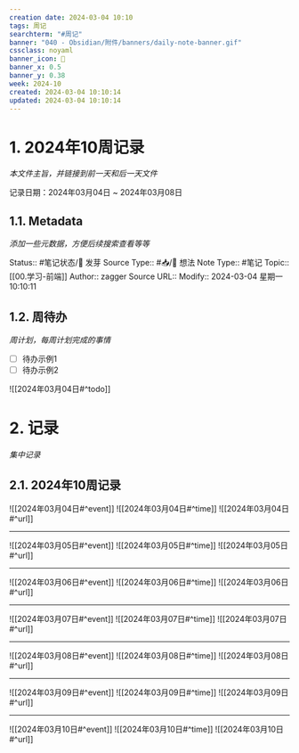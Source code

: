 ```yaml
---
creation date: 2024-03-04 10:10
tags: 周记
searchterm: "#周记"
banner: "040 - Obsidian/附件/banners/daily-note-banner.gif"
cssclass: noyaml
banner_icon: 💌
banner_x: 0.5
banner_y: 0.38
week: 2024-10
created: 2024-03-04 10:10:14
updated: 2024-03-04 10:10:14
---
```


# 1. 2024年10周记录

_本文件主旨，并链接到前一天和后一天文件_

记录日期：2024年03月04日 ~ 2024年03月08日

## 1.1. Metadata

_添加一些元数据，方便后续搜索查看等等_

Status:: #笔记状态/🌱 发芽
Source Type:: #📥/💭 想法 
Note Type:: #笔记
Topic:: [[00.学习-前端]]
Author:: zagger
Source URL::
Modify:: 2024-03-04 星期一 10:10:11

## 1.2. 周待办

_周计划，每周计划完成的事情_

- [ ] 待办示例1
- [ ] 待办示例2

![[2024年03月04日#^todo]] 

# 2. 记录

_集中记录_

## 2.1. 2024年10周记录
![[2024年03月04日#^event]] 
![[2024年03月04日#^time]] 
![[2024年03月04日#^url]] 

---

![[2024年03月05日#^event]] 
![[2024年03月05日#^time]] 
![[2024年03月05日#^url]] 

---

![[2024年03月06日#^event]] 
![[2024年03月06日#^time]] 
![[2024年03月06日#^url]] 

---

![[2024年03月07日#^event]] 
![[2024年03月07日#^time]] 
![[2024年03月07日#^url]] 

---

![[2024年03月08日#^event]] 
![[2024年03月08日#^time]] 
![[2024年03月08日#^url]] 

---

![[2024年03月09日#^event]] 
![[2024年03月09日#^time]] 
![[2024年03月09日#^url]] 

---

![[2024年03月10日#^event]] 
![[2024年03月10日#^time]] 
![[2024年03月10日#^url]] 

